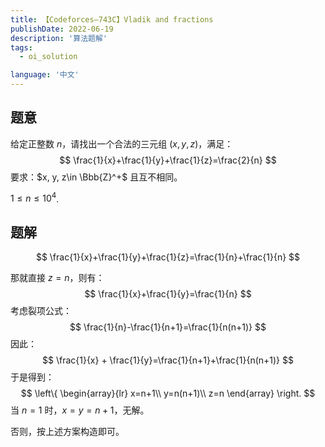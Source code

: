 ```yaml
---
title: 【Codeforces–743C】Vladik and fractions
publishDate: 2022-06-19
description: '算法题解'
tags:
  - oi_solution

language: '中文'
---
```


## 题意

给定正整数 $n$，请找出一个合法的三元组 $(x, y, z)$，满足：
$$
\frac{1}{x}+\frac{1}{y}+\frac{1}{z}=\frac{2}{n}
$$
要求：$x, y, z\in \Bbb{Z}^+$ 且互不相同。

$1\leq n\leq 10^4$.

## 题解

$$
\frac{1}{x}+\frac{1}{y}+\frac{1}{z}=\frac{1}{n}+\frac{1}{n}
$$

那就直接 $z=n$，则有：
$$
\frac{1}{x}+\frac{1}{y}=\frac{1}{n}
$$
考虑裂项公式：
$$
\frac{1}{n}-\frac{1}{n+1}=\frac{1}{n(n+1)}
$$
因此：
$$
\frac{1}{x} + \frac{1}{y}=\frac{1}{n+1}+\frac{1}{n(n+1)}
$$
于是得到：
$$
\left\{
\begin{array}{lr}
x=n+1\\
y=n(n+1)\\
z=n
\end{array}
\right.
$$
当 $n=1$ 时，$x=y=n+1$，无解。

否则，按上述方案构造即可。
